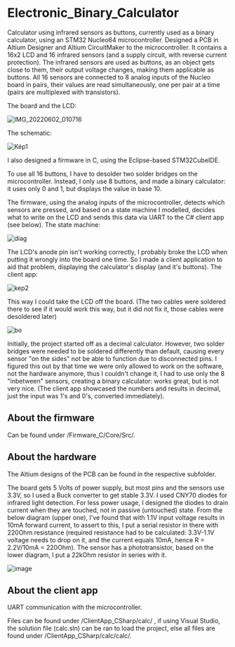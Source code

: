 # Electronic_Binary_Calculator
Calculator using infrared sensors as buttons, currently used as a binary calculator, using an STM32 Nucleo64 microcontroller.
Designed a PCB in Altium Designer and Altium CircuitMaker to the microcontroller. It contains a 16x2 LCD and 16 infrared sensors (and a supply circuit, with  reverse current protection). The infrared sensors are used as buttons, as an object gets close to them, their  output voltage changes, making them applicable as buttons. All 16 sensors are connected to 8 analog inputs of the Nucleo board in pairs, their  values are read simultaneously, one per pair at a time (pairs are multiplexed with transistors). 

The board and the LCD:

![IMG_20220602_010716](https://user-images.githubusercontent.com/82604073/171653381-bea7c9e6-313c-424d-a305-5c3f1c364a1b.jpg)



The schematic:

![Kép1](https://user-images.githubusercontent.com/82604073/171651510-337e83d1-6683-4950-b547-f7fdc2185fff.png)



I also designed a  firmware in C, using the Eclipse-based STM32CubeIDE.

To use all 16 buttons, I have to desolder two solder bridges on the microcontroller. Instead, I only use 8 buttons, and made a binary calculator: it uses only 0 and 1, but displays the value in base 10.

The firmware, using the analog inputs of the microcontroller, detects which sensors are pressed, and based on a state machine I modelled, decides what to write on the LCD and sends this data via UART to the C# client app (see below). The state machine:

![diag](https://user-images.githubusercontent.com/82604073/171515569-0da1a519-1b1e-4274-a282-5564f1be1bc6.png)

The LCD's anode pin isn't working correctly, I probably broke the LCD when putting it wrongly into the board one time. So I made a client application to aid that problem, displaying the calculator's display (and it's buttons). The client app:

![kep2](https://user-images.githubusercontent.com/82604073/171652173-1e579eb3-8269-4177-9914-b80b25ffff78.png)

This way I could take the LCD off the board. (The two cables were soldered there to see if it would work this way, but it did not fix it, those cables were desoldered later)

![bo](https://user-images.githubusercontent.com/82604073/171654441-8fc4320f-d7cb-4a22-8cf3-09e6cece9e68.jpg)

Initially, the project started off as a decimal calculator. However, two solder bridges were needed to be soldered differently than default, causing every sensor "on the sides" not be able to function due to disconnected pins. I figured this out by that time we were only allowed to work on the software, not the hardware anymore, thus I couldn't change it, I had to use only the 8 "inbetween" sensors, creating a binary calculator: works great, but is not very nice. (The client app showcased the numbers and results in decimal, just the input was 1's and 0's, converted immediately).


## About the firmware
Can be found under /Firmware_C/Core/Src/.

## About the hardware
The Altium designs of the PCB can be found in the respective subfolder.

The board gets 5 Volts of power supply, but most pins and the sensors use 3.3V, so I used a Buck converter to get stable 3.3V.
I used CNY70 diodes for infrared light detection. For less power usage, I designed the diodes to drain current when they are touched, not in passive (untouched) state. From the below diagram (upper one), I've found that with 1.1V input voltage results in 10mA forward current, to assert to this, I put a serial resistor in there with 220Ohm resistance (required resistance had to be calculated: 3.3V-1.1V voltage needs to drop on it, and the current equals 10mA, hence R = 2.2V/10mA = 220Ohm). The sensor has a phototransistor, based on the lower diagram, I put a 22kOhm resistor in series with it.

![image](https://user-images.githubusercontent.com/82604073/236656536-a4673fc2-9eca-4f08-8029-78050d2a2d00.png)

## About the client app
UART communication with the microcontroller.

Files can be found under /ClientApp_CSharp/calc/ , if using Visual Studio, the solution file (calc.sln) can be ran to load the project, else all files are found under /ClientApp_CSharp/calc/calc/.
